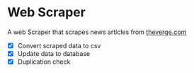 # Web Scraper

A web Scraper that scrapes news articles from [theverge.com](https://theverge.com/)

- [x] Convert scraped data to csv
- [x] Update data to database
- [x] Duplication check